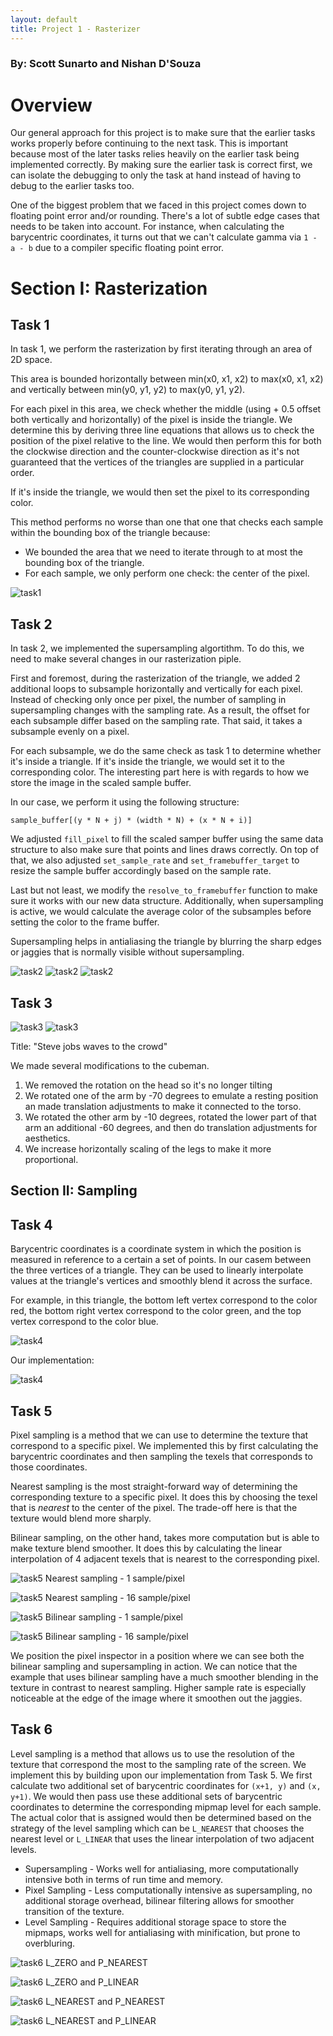 ```yaml
---
layout: default
title: Project 1 - Rasterizer
---
```


### By: Scott Sunarto and Nishan D'Souza

# Overview

Our general approach for this project is to make sure that the earlier tasks works properly before continuing to the next task. This is important because most of the later tasks relies heavily on the earlier task being implemented correctly. By making sure the earlier task is correct first, we can isolate the debugging to only the task at hand instead of having to debug to the earlier tasks too.

One of the biggest problem that we faced in this project comes down to floating point error and/or rounding. There's a lot of subtle edge cases that needs to be taken into account. For instance, when calculating the barycentric coordinates, it turns out that we can't calculate gamma via `1 - a - b` due to a compiler specific floating point error.

# Section I: Rasterization

## Task 1

In task 1, we perform the rasterization by first iterating through an area of 2D space.

This area is bounded horizontally between min(x0, x1, x2) to max(x0, x1, x2) and vertically between min(y0, y1, y2) to max(y0, y1, y2).

For each pixel in this area, we check whether the middle (using + 0.5 offset both vertically and horizontally) of the pixel is inside the triangle. We determine this by deriving three line equations that allows us to check the position of the pixel relative to the line. We would then perform this for both the clockwise direction and the counter-clockwise direction as it's not guaranteed that the vertices of the triangles are supplied in a particular order.

If it's inside the triangle, we would then set the pixel to its corresponding color.

This method performs no worse than one that one that checks each sample within the bounding box of the triangle because:

- We bounded the area that we need to iterate through to at most the bounding box of the triangle.
- For each sample, we only perform one check: the center of the pixel.

![task1](/img/task1.png)

## Task 2

In task 2, we implemented the supersampling algortithm. To do this, we need to make several changes in our rasterization piple.

First and foremost, during the rasterization of the triangle, we added 2 additional loops to subsample horizontally and vertically for each pixel. Instead of checking only once per pixel, the number of sampling in supersampling changes with the sampling rate. As a result, the offset for each subsample differ based on the sampling rate. That said, it takes a subsample evenly on a pixel.

For each subsample, we do the same check as task 1 to determine whether it's inside a triangle. If it's inside the triangle, we would set it to the corresponding color. The interesting part here is with regards to how we store the image in the scaled sample buffer.

In our case, we perform it using the following structure:

```
sample_buffer[(y * N + j) * (width * N) + (x * N + i)]
```

We adjusted `fill_pixel` to fill the scaled samper buffer using the same data structure to also make sure that points and lines draws correctly. On top of that, we also adjusted `set_sample_rate` and `set_framebuffer_target` to resize the sample buffer accordingly based on the sample rate.

Last but not least, we modify the `resolve_to_framebuffer` function to make sure it works with our new data structure. Additionally, when supersampling is active, we would calculate the average color of the subsamples before setting the color to the frame buffer.

Supersampling helps in antialiasing the triangle by blurring the sharp edges or jaggies that is normally visible without supersampling.

![task2](/img/task2-1.png)
![task2](/img/task2-2.png)
![task2](/img/task2-3.png)

## Task 3

![task3](/img/task3-1.svg)
![task3](/img/task3-2.png)

Title: "Steve jobs waves to the crowd"

We made several modifications to the cubeman.

1. We removed the rotation on the head so it's no longer tilting
2. We rotated one of the arm by -70 degrees to emulate a resting position an made translation adjustments to make it connected to the torso.
3. We rotated the other arm by -10 degrees, rotated the lower part of that arm an additional -60 degrees, and then do translation adjustments for aesthetics.
4. We increase horizontally scaling of the legs to make it more proportional.

## Section II: Sampling

## Task 4

Barycentric coordinates is a coordinate system in which the position is measured in reference to a certain a set of points. In our casem between the three vertices of a triangle. They can be used to linearly interpolate values at the triangle's vertices and smoothly blend it across the surface.

For example, in this triangle, the bottom left vertex correspond to the color red, the bottom right vertex correspond to the color green, and the top vertex correspond to the color blue.

![task4](/img/task4-1.jpeg)

Our implementation:

![task4](/img/task4-2.png)

## Task 5

Pixel sampling is a method that we can use to determine the texture that correspond to a specific pixel. We implemented this by first calculating the barycentric coordinates and then sampling the texels that corresponds to those coordinates.

Nearest sampling is the most straight-forward way of determining the corresponding texture to a specific pixel. It does this by choosing the texel that is _nearest_ to the center of the pixel. The trade-off here is that the texture would blend more sharply.

Bilinear sampling, on the other hand, takes more computation but is able to make texture blend smoother. It does this by calculating the linear interpolation of 4 adjacent texels that is nearest to the corresponding pixel.

![task5](/img/task5-1.png)
Nearest sampling - 1 sample/pixel

![task5](/img/task5-2.png)
Nearest sampling - 16 sample/pixel

![task5](/img/task5-3.png)
Bilinear sampling - 1 sample/pixel

![task5](/img/task5-4.png)
Bilinear sampling - 16 sample/pixel

We position the pixel inspector in a position where we can see both the bilinear sampling and supersampling in action. We can notice that the example that uses bilinear sampling have a much smoother blending in the texture in contrast to nearest sampling. Higher sample rate is especially noticeable at the edge of the image where it smoothen out the jaggies.

## Task 6

Level sampling is a method that allows us to use the resolution of the texture that correspond the most to the sampling rate of the screen. We implement this by building upon our implementation from Task 5. We first calculate two additional set of barycentric coordinates for `(x+1, y)` and `(x, y+1)`. We would then pass use these additional sets of barycentric coordinates to determine the corresponding mipmap level for each sample. The actual color that is assigned would then be determined based on the strategy of the level sampling which can be `L_NEAREST` that chooses the nearest level or `L_LINEAR` that uses the linear interpolation of two adjacent levels.

- Supersampling - Works well for antialiasing, more computationally intensive both in terms of run time and memory.
- Pixel Sampling - Less computationally intensive as supersampling, no additional storage overhead, bilinear filtering allows for smoother transition of the texture.
- Level Sampling - Requires additional storage space to store the mipmaps, works well for antialiasing with minification, but prone to overbluring.

![task6](/img/task6-1.png)
L_ZERO and P_NEAREST

![task6](/img/task6-2.png)
L_ZERO and P_LINEAR

![task6](/img/task6-3.png)
L_NEAREST and P_NEAREST

![task6](/img/task6-4.png)
L_NEAREST and P_LINEAR
